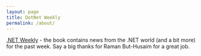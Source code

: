 ```yaml
---
layout: page
title: DotNet Weekly
permalink: /about/
---
```


[.NET Weekly](https://ramanbut-husaim.gitbooks.io/dotnet-weekly/content/) - the book contains news from the .NET world (and a bit more) for the past week. Say a big thanks for Raman But-Husaim for a great job.

